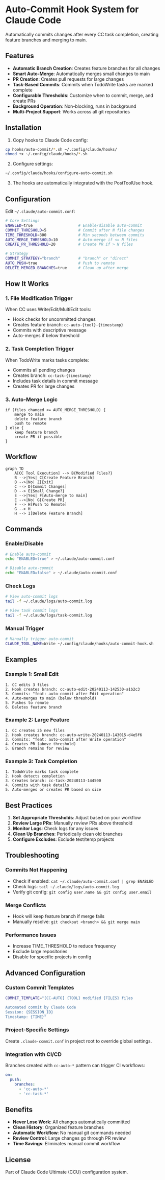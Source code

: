 # Auto-Commit Hook System for Claude Code

Automatically commits changes after every CC task completion, creating feature branches and merging to main.

## Features

- **Automatic Branch Creation**: Creates feature branches for all changes
- **Smart Auto-Merge**: Automatically merges small changes to main
- **PR Creation**: Creates pull requests for large changes
- **Task-Based Commits**: Commits when TodoWrite tasks are marked complete
- **Configurable Thresholds**: Customize when to commit, merge, and create PRs
- **Background Operation**: Non-blocking, runs in background
- **Multi-Project Support**: Works across all git repositories

## Installation

1. Copy hooks to Claude Code config:
```bash
cp hooks/auto-commit/*.sh ~/.config/claude/hooks/
chmod +x ~/.config/claude/hooks/*.sh
```

2. Configure settings:
```bash
~/.config/claude/hooks/configure-auto-commit.sh
```

3. The hooks are automatically integrated with the PostToolUse hook.

## Configuration

Edit `~/.claude/auto-commit.conf`:

```bash
# Core Settings
ENABLED=true                    # Enable/disable auto-commit
COMMIT_THRESHOLD=5              # Commit after N file changes
TIME_THRESHOLD=300              # Min seconds between commits
AUTO_MERGE_THRESHOLD=10         # Auto-merge if <= N files
CREATE_PR_THRESHOLD=20          # Create PR if > N files

# Strategy
COMMIT_STRATEGY="branch"        # "branch" or "direct"
AUTO_PUSH=true                  # Push to remote
DELETE_MERGED_BRANCHES=true     # Clean up after merge
```

## How It Works

### 1. File Modification Trigger
When CC uses Write/Edit/MultiEdit tools:
- Hook checks for uncommitted changes
- Creates feature branch: `cc-auto-{tool}-{timestamp}`
- Commits with descriptive message
- Auto-merges if below threshold

### 2. Task Completion Trigger
When TodoWrite marks tasks complete:
- Commits all pending changes
- Creates branch: `cc-task-{timestamp}`
- Includes task details in commit message
- Creates PR for large changes

### 3. Auto-Merge Logic
```
if (files_changed <= AUTO_MERGE_THRESHOLD) {
    merge to main
    delete feature branch
    push to remote
} else {
    keep feature branch
    create PR if possible
}
```

## Workflow

```mermaid
graph TD
    A[CC Tool Execution] --> B{Modified Files?}
    B -->|Yes| C[Create Feature Branch]
    B -->|No| Z[Exit]
    C --> D[Commit Changes]
    D --> E{Small Change?}
    E -->|Yes| F[Auto-merge to main]
    E -->|No| G[Create PR]
    F --> H[Push to Remote]
    G --> H
    H --> I[Delete Feature Branch]
```

## Commands

### Enable/Disable
```bash
# Enable auto-commit
echo "ENABLED=true" > ~/.claude/auto-commit.conf

# Disable auto-commit
echo "ENABLED=false" > ~/.claude/auto-commit.conf
```

### Check Logs
```bash
# View auto-commit logs
tail -f ~/.claude/logs/auto-commit.log

# View task commit logs
tail -f ~/.claude/logs/task-commit.log
```

### Manual Trigger
```bash
# Manually trigger auto-commit
CLAUDE_TOOL_NAME=Write ~/.config/claude/hooks/auto-commit-hook.sh
```

## Examples

### Example 1: Small Edit
```
1. CC edits 3 files
2. Hook creates branch: cc-auto-edit-20240113-142530-a1b2c3
3. Commits: "feat: auto-commit after Edit operation"
4. Auto-merges to main (below threshold)
5. Pushes to remote
6. Deletes feature branch
```

### Example 2: Large Feature
```
1. CC creates 25 new files
2. Hook creates branch: cc-auto-write-20240113-143015-d4e5f6
3. Commits: "feat: auto-commit after Write operation"
4. Creates PR (above threshold)
5. Branch remains for review
```

### Example 3: Task Completion
```
1. TodoWrite marks task complete
2. Hook detects completion
3. Creates branch: cc-task-20240113-144500
4. Commits with task details
5. Auto-merges or creates PR based on size
```

## Best Practices

1. **Set Appropriate Thresholds**: Adjust based on your workflow
2. **Review Large PRs**: Manually review PRs above threshold
3. **Monitor Logs**: Check logs for any issues
4. **Clean Up Branches**: Periodically clean old branches
5. **Configure Excludes**: Exclude test/temp projects

## Troubleshooting

### Commits Not Happening
- Check if enabled: `cat ~/.claude/auto-commit.conf | grep ENABLED`
- Check logs: `tail ~/.claude/logs/auto-commit.log`
- Verify git config: `git config user.name && git config user.email`

### Merge Conflicts
- Hook will keep feature branch if merge fails
- Manually resolve: `git checkout <branch> && git merge main`

### Performance Issues
- Increase TIME_THRESHOLD to reduce frequency
- Exclude large repositories
- Disable for specific projects in config

## Advanced Configuration

### Custom Commit Templates
```bash
COMMIT_TEMPLATE="[CC-AUTO] {TOOL} modified {FILES} files

Automated commit by Claude Code
Session: {SESSION_ID}
Timestamp: {TIME}"
```

### Project-Specific Settings
Create `.claude-commit.conf` in project root to override global settings.

### Integration with CI/CD
Branches created with `cc-auto-*` pattern can trigger CI workflows:
```yaml
on:
  push:
    branches: 
      - 'cc-auto-*'
      - 'cc-task-*'
```

## Benefits

- **Never Lose Work**: All changes automatically committed
- **Clean History**: Organized feature branches
- **Automatic Workflow**: No manual git commands needed
- **Review Control**: Large changes go through PR review
- **Time Savings**: Eliminates manual commit workflow

## License

Part of Claude Code Ultimate (CCU) configuration system.